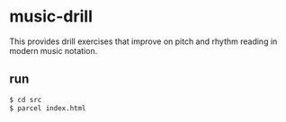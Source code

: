 # music-drill

This provides drill exercises that improve on pitch and rhythm reading in modern music notation.

## run

```bash
$ cd src
$ parcel index.html
```
